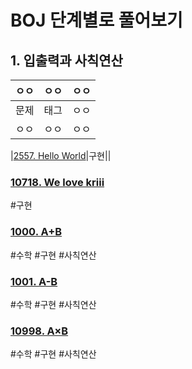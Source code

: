 # BOJ 단계별로 풀어보기

## 1. 입출력과 사칙연산
|ㅇㅇ|ㅇㅇ|ㅇㅇ|
|---|---|---|
|문제|태그|ㅇㅇ|
|ㅇㅇ|ㅇㅇ|ㅇㅇ|

|[2557. Hello World](https://boj.kr/2557)|구현||

### [10718. We love kriii](https://boj.kr/10718)
\#구현

### [1000. A+B](https://boj.kr/1000)
\#수학 \#구현 \#사칙연산

### [1001. A-B](https://boj.kr/1001)
\#수학 \#구현 \#사칙연산

### [10998. A×B](https://boj.kr/10998)
\#수학 \#구현 \#사칙연산
